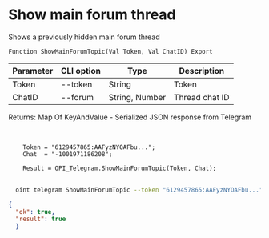 ﻿---
sidebar_position: 8
---

# Show main forum thread
 Shows a previously hidden main forum thread



`Function ShowMainForumTopic(Val Token, Val ChatID) Export`

  | Parameter | CLI option | Type | Description |
  |-|-|-|-|
  | Token | --token | String | Token |
  | ChatID | --forum | String, Number | Thread chat ID |

  
  Returns:  Map Of KeyAndValue - Serialized JSON response from Telegram

<br/>




```bsl title="Code example"
    Token = "6129457865:AAFyzNYOAFbu...";
    Chat  = "-1001971186208";

    Result = OPI_Telegram.ShowMainForumTopic(Token, Chat);
```



```sh title="CLI command example"
    
  oint telegram ShowMainForumTopic --token "6129457865:AAFyzNYOAFbu..." --forum %forum%

```

```json title="Result"
{
  "ok": true,
  "result": true
  }
```
